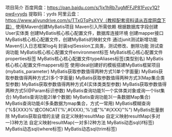 项目简介
百度网盘：https://pan.baidu.com/s/1jx1hRb7ugMFFJP81Fvcy1Q?pwd=yyds 提取码：yyds 
阿里云盘：https://www.aliyundrive.com/s/TTxGTqPsXYV（教程配套资料请从百度网盘下载）
使用Maven创建MyBatis项目
Maven引入所需依赖
根据数据库字段创建User实体类
创建MyBatis核心核心配置文件，数据库连接环境
创建mapper接口
MyBatis核心核心配置文件，创建MyBatis的映射文件
通过junit测试新增功能
Maven引入日志框架log4j
封装sqlSession工具类，测试修改、删除功能
测试查询功能
MyBatis核心核心配置文件environment标签
MyBatis核心核心配置文件properties标签
MyBatis核心核心配置文件typeAliases标签(类型别名)
MyBatis核心核心配置文件mappers标签
使用Ideal创建好的模板搭建MyBatis框架项目(mybatis_parameter)
MyBatis获取参数值得两种方式1(单个字面量)
MyBatis获取参数值得两种方式2(多个字面量)
MyBatis获取参数值得两种方式3(Map集合类型参数)
MyBatis获取参数值得两种方式4(实体类类型参数)
MyBatis获取参数值得两种方式5(@Param标识参数)
MyBatis查询功能1(一个实体类对象或询一个list集合)
MyBatis查询功能2(单个数据)
MyBatis查询功能3(一条数据Map集合)
MyBatis查询功能4(多条数据为map集合，方式一常用)
MyBatis模糊查询('%${XXX}%'或CONCAT('%',#{XXX},'%')或"%"#{XXX}"%")
MyBatis批量删除
MyBatis获取自增的主键
自定义映射resultMap
自定义映射resultMap(多对一)3种方法
自定义映射resultMap(一对多)2种方法
MyBatis动态sql(if标签)
MyBatis动态sql(where标签)
MyBatis动态sql(trim标签)

